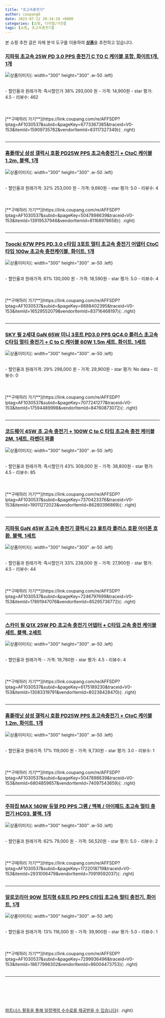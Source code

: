 ```yaml
---
title: "초고속충전기"
author: coupang6
date: 2023-07-12 20:34:19 +0800
categories: [쇼핑, 디이털/가전]
tags: [쇼핑, 초고속충전기]
---
```


본 쇼핑 추천 글은 자체 분석 도구를 이용하여 [**상품**](https://link.coupang.com/a/bao1ui)을 추천하고 있습니다.

### [지파워 초고속 25W PD 3.0 PPS 충전기 C TO C 케이블 포함, 화이트1개, 1개](https://link.coupang.com/re/AFFSDP?lptag=AF1030537&subid=&pageKey=6773367385&traceid=V0-153&itemId=15909735782&vendorItemId=83117327349)

![상품이미지](https://thumbnail10.coupangcdn.com/thumbnails/remote/230x230ex/image/vendor_inventory/1ccc/a9dfe61ca820926e4f2a8f211516e401d4b6b6cd5f8a7ad5f34afcd8942c.jpg){: width="300" height="300" .w-50 .left}


<br>
- 할인율과 원래가격: 즉시할인가 38%  293,000   원
- 가격: 14,900원
- star 평가: 4.5
- 리뷰수: 462
<br>
<br>
<br>
<br>
[**구매하러 가기**](https://link.coupang.com/re/AFFSDP?lptag=AF1030537&subid=&pageKey=6773367385&traceid=V0-153&itemId=15909735782&vendorItemId=83117327349){: .right}
<br>
<br>

---

### [홈플래닛 삼성 갤럭시 호환 PD25W PPS 초고속충전기 + CtoC 케이블 1.2m, 블랙, 1개](https://link.coupang.com/re/AFFSDP?lptag=AF1030537&subid=&pageKey=5047898639&traceid=V0-153&itemId=13919537946&vendorItemId=81168978658)

![상품이미지](https://thumbnail7.coupangcdn.com/thumbnails/remote/230x230ex/image/retail/images/6656693914019012-69dcaae7-0642-4340-b144-700c54a89a78.png){: width="300" height="300" .w-50 .left}


<br>
- 할인율과 원래가격: 32%  253,000   원
- 가격: 9,660원
- star 평가: 5.0
- 리뷰수: 4
<br>
<br>
<br>
<br>
[**구매하러 가기**](https://link.coupang.com/re/AFFSDP?lptag=AF1030537&subid=&pageKey=5047898639&traceid=V0-153&itemId=13919537946&vendorItemId=81168978658){: .right}
<br>
<br>

---

### [Toocki 67W PPS PD.3.0 c타입 3포트 멀티 초고속 충전기 어댑터 CtoC타입 100w 초고속 충전케이블, 화이트, 1개](https://link.coupang.com/re/AFFSDP?lptag=AF1030537&subid=&pageKey=6888402395&traceid=V0-153&itemId=16529552079&vendorItemId=83716468197)

![상품이미지](https://thumbnail7.coupangcdn.com/thumbnails/remote/230x230ex/image/vendor_inventory/cd04/be31eef49228817ec7fd08f7f63a6773ffb86bf91e61e9911ef3e8a8eb16.jpg){: width="300" height="300" .w-50 .left}


<br>
- 할인율과 원래가격: 61%  130,000   원
- 가격: 18,590원
- star 평가: 5.0
- 리뷰수: 4
<br>
<br>
<br>
<br>
[**구매하러 가기**](https://link.coupang.com/re/AFFSDP?lptag=AF1030537&subid=&pageKey=6888402395&traceid=V0-153&itemId=16529552079&vendorItemId=83716468197){: .right}
<br>
<br>

---

### [SKY 필 2세대 GaN 65W 미니 3포트 PD3.0 PPS QC4.0 플러스 초고속 C타입 멀티 충전기 + C to C 케이블 60W 1.5m 세트, 화이트, 1세트](https://link.coupang.com/re/AFFSDP?lptag=AF1030537&subid=&pageKey=7077241277&traceid=V0-153&itemId=17594489998&vendorItemId=84760873072)

![상품이미지](https://thumbnail9.coupangcdn.com/thumbnails/remote/230x230ex/image/retail/images/4278387158168880-0a62b06d-da53-4040-8d4e-078c167fe2f1.jpg){: width="300" height="300" .w-50 .left}


<br>
- 할인율과 원래가격: 29%  298,000   원
- 가격: 29,900원
- star 평가: No data
- 리뷰수: 0
<br>
<br>
<br>
<br>
[**구매하러 가기**](https://link.coupang.com/re/AFFSDP?lptag=AF1030537&subid=&pageKey=7077241277&traceid=V0-153&itemId=17594489998&vendorItemId=84760873072){: .right}
<br>
<br>

---

### [코드웨이 45W 초 고속 충전기 + 100W C to C 타입 초고속 충전 케이블 2M, 1세트, 라벤더 퍼플](https://link.coupang.com/re/AFFSDP?lptag=AF1030537&subid=&pageKey=7370423376&traceid=V0-153&itemId=19011272023&vendorItemId=86280396869)

![상품이미지](https://thumbnail10.coupangcdn.com/thumbnails/remote/230x230ex/image/vendor_inventory/4285/e5b7a492f6046c97bd010e1251ef3acd055cc5a15ead00b43190621c809d.jpg){: width="300" height="300" .w-50 .left}


<br>
- 할인율과 원래가격: 즉시할인가 43%  309,000   원
- 가격: 38,800원
- star 평가: 4.5
- 리뷰수: 85
<br>
<br>
<br>
<br>
[**구매하러 가기**](https://link.coupang.com/re/AFFSDP?lptag=AF1030537&subid=&pageKey=7370423376&traceid=V0-153&itemId=19011272023&vendorItemId=86280396869){: .right}
<br>
<br>

---

### [지파워 GaN 45W 초고속 충전기 갤럭시 23 울트라 플러스 호환 아이폰 호환, 블랙, 1세트](https://link.coupang.com/re/AFFSDP?lptag=AF1030537&subid=&pageKey=7246797699&traceid=V0-153&itemId=17891947076&vendorItemId=85295736772)

![상품이미지](https://thumbnail6.coupangcdn.com/thumbnails/remote/230x230ex/image/vendor_inventory/7356/a5702b119d1babef5509e7b1fe8835d32481a51ca645066cf876d88f9f54.jpg){: width="300" height="300" .w-50 .left}


<br>
- 할인율과 원래가격: 즉시할인가 33%  239,000   원
- 가격: 27,900원
- star 평가: 4.5
- 리뷰수: 44
<br>
<br>
<br>
<br>
[**구매하러 가기**](https://link.coupang.com/re/AFFSDP?lptag=AF1030537&subid=&pageKey=7246797699&traceid=V0-153&itemId=17891947076&vendorItemId=85295736772){: .right}
<br>
<br>

---

### [스카이 필 Q1X 25W PD 초고속 충전기 어댑터 + C타입 고속 충전 케이블 세트, 블랙, 2세트](https://link.coupang.com/re/AFFSDP?lptag=AF1030537&subid=&pageKey=6175189230&traceid=V0-153&itemId=13083319791&vendorItemId=80238428470)

![상품이미지](https://thumbnail8.coupangcdn.com/thumbnails/remote/230x230ex/image/retail/images/8661479735695663-ef91f318-56b4-4c4d-8fdf-58e3e31222d0.jpg){: width="300" height="300" .w-50 .left}


<br>
- 할인율과 원래가격: 
- 가격: 19,780원
- star 평가: 4.5
- 리뷰수: 4
<br>
<br>
<br>
<br>
[**구매하러 가기**](https://link.coupang.com/re/AFFSDP?lptag=AF1030537&subid=&pageKey=6175189230&traceid=V0-153&itemId=13083319791&vendorItemId=80238428470){: .right}
<br>
<br>

---

### [홈플래닛 삼성 갤럭시 호환 PD25W PPS 초고속충전기 + CtoC 케이블 1.2m, 화이트, 1개](https://link.coupang.com/re/AFFSDP?lptag=AF1030537&subid=&pageKey=5047898639&traceid=V0-153&itemId=6804859657&vendorItemId=74097543659)

![상품이미지](https://thumbnail6.coupangcdn.com/thumbnails/remote/230x230ex/image/retail/images/649284310694399-29f95158-d090-44ce-a0b5-648dbaba4628.png){: width="300" height="300" .w-50 .left}


<br>
- 할인율과 원래가격: 17%  119,000   원
- 가격: 9,730원
- star 평가: 3.0
- 리뷰수: 1
<br>
<br>
<br>
<br>
[**구매하러 가기**](https://link.coupang.com/re/AFFSDP?lptag=AF1030537&subid=&pageKey=5047898639&traceid=V0-153&itemId=6804859657&vendorItemId=74097543659){: .right}
<br>
<br>

---

### [주파집 MAX 140W 듀얼 PD PPS 그램 / 맥북 / 아이패드 초고속 멀티 충전기 HC03, 블랙, 1개](https://link.coupang.com/re/AFFSDP?lptag=AF1030537&subid=&pageKey=1722018719&traceid=V0-153&itemId=2931006479&vendorItemId=70919592037)

![상품이미지](https://thumbnail6.coupangcdn.com/thumbnails/remote/230x230ex/image/retail/images/352093035970139-64d31e04-3828-4a69-a4ae-5dc4f4200734.jpg){: width="300" height="300" .w-50 .left}


<br>
- 할인율과 원래가격: 62%  79,000   원
- 가격: 56,520원
- star 평가: 5.0
- 리뷰수: 2
<br>
<br>
<br>
<br>
[**구매하러 가기**](https://link.coupang.com/re/AFFSDP?lptag=AF1030537&subid=&pageKey=1722018719&traceid=V0-153&itemId=2931006479&vendorItemId=70919592037){: .right}
<br>
<br>

---

### [알로코리아 90W 접지형 6포트 PD PPS C타입 초고속 멀티 충전기, 화이트, 1개](https://link.coupang.com/re/AFFSDP?lptag=AF1030537&subid=&pageKey=7299936496&traceid=V0-153&itemId=18677996302&vendorItemId=86004473753)

![상품이미지](https://thumbnail10.coupangcdn.com/thumbnails/remote/230x230ex/image/retail/images/2023/05/18/14/8/d155669b-6fa5-4064-a7b1-6e124e295fb0.jpg){: width="300" height="300" .w-50 .left}


<br>
- 할인율과 원래가격: 13%  116,000   원
- 가격: 39,900원
- star 평가: 5.0
- 리뷰수: 1
<br>
<br>
<br>
<br>
[**구매하러 가기**](https://link.coupang.com/re/AFFSDP?lptag=AF1030537&subid=&pageKey=7299936496&traceid=V0-153&itemId=18677996302&vendorItemId=86004473753){: .right}
<br>
<br>

---
<br><br><br><br><br> [파트너스 활동을 통해 일정액의 수수료를 제공받을 수 있습니다](https://link.coupang.com/a/bao1ui){: .right}